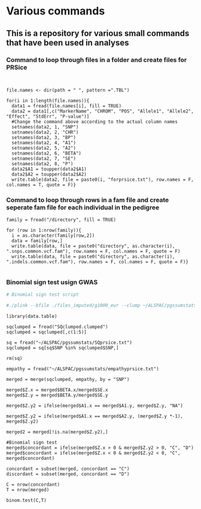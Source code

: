 # Various commands

## This is a repository for various small commands that have been used in analyses

### Command to loop through files in a folder and create files for PRSice

```{R}


file.names <- dir(path = " ", pattern =".TBL")

for(i in 1:length(file.names)){
  data1 = fread(file.names[i], fill = TRUE)
  data2 = data1[,c("MarkerName", "CHROM", "POS", "Allele1", "Allele2", "Effect", "StdErr", "P-value")]
  #Change the command above according to the actual column names
  setnames(data2, 1, "SNP")
  setnames(data2, 2, "CHR")
  setnames(data2, 3, "BP")
  setnames(data2, 4, "A1")
  setnames(data2, 5, "A2")
  setnames(data2, 6, "BETA")
  setnames(data2, 7, "SE")
  setnames(data2, 8, "P")
  data2$A1 = toupper(data2$A1)
  data2$A2 = toupper(data2$A2)
  write.table(data2, file = paste0(i, "forprsice.txt"), row.names = F, col.names = T, quote = F)}

```


### Command to loop through rows in a fam file and create seperate fam file for each individual in the pedigree

```{R}
family = fread("/directory", fill = TRUE)

for (row in 1:nrow(family)){
  i = as.character(family[row,2])
  data = family[row,]
  write.table(data, file = paste0("directory", as.character(i), ".snps.common.vcf.fam"), row.names = F, col.names = F, quote = F)
  write.table(data, file = paste0("directory", as.character(i), ".indels.common.vcf.fam"), row.names = F, col.names = F, quote = F)}
  
  ```
  
  
  ### Binomial sign test usign GWAS
  
  ```bash
  # Binomial sign test script

#./plink --bfile ./files_imputed/g1000_eur --clump ~/ALSPAC/pgssumstats/SQprsice.txt --clump-field P --clump-p1 1 --clump-p2 1 --clump-r2 0.1 --clump-kb 1000 --out SQclumped
 
```

```{R}
library(data.table)

sqclumped = fread("SQclumped.clumped")
sqclumped = sqclumped[,c(1:5)]

sq = fread("~/ALSPAC/pgssumstats/SQprsice.txt")
sqclumped = sq[sq$SNP %in% sqclumped$SNP,]

rm(sq)

empathy = fread("~/ALSPAC/pgssumstats/empathyprsice.txt")

merged = merge(sqclumped, empathy, by = "SNP")

merged$Z.x = merged$BETA.x/merged$SE.x
merged$Z.y = merged$BETA.y/merged$SE.y

merged$Z.y2 = ifelse(merged$A1.x == merged$A1.y, merged$Z.y, "NA")

merged$Z.y2 = ifelse(merged$A1.x == merged$A2.y, (merged$Z.y *-1), merged$Z.y2)

merged2 = merged[!is.na(merged$Z.y2),]

#Binomial sign test
merged$concordant = ifelse(merged$Z.x > 0 & merged$Z.y2 > 0, "C", "D")
merged$concordant = ifelse(merged$Z.x < 0 & merged$Z.y2 < 0, "C", merged$concordant)

concordant = subset(merged, concordant == "C")
discordant = subset(merged, concordant == "D")

C = nrow(concordant)
T = nrow(merged)

binom.test(C,T)
```


